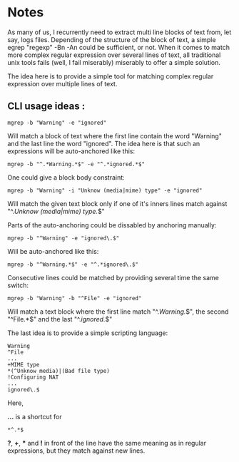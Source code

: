 # Notes

As many of us, I recurrently need to extract multi line blocks of text from, let say, logs files. Depending of the structure of the block of text, a simple egrep "regexp" -Bn -An could be sufficient, or not. When it comes to match more complex regular expression over several lines of text, all traditional unix tools fails (well, I fail miserably) miserably to offer a simple solution.

The idea here is to provide a simple tool for matching complex regular expression over multiple lines of text.

## CLI usage ideas :

    mgrep -b "Warning" -e "ignored"

Will match a block of text where the first line contain the word "Warning" and the last line the word "ignored".
The idea here is that such an expressions will be auto-anchored like this:

    mgrep -b "^.*Warning.*$" -e "^.*ignored.*$"

One could give a block body constraint:

    mgrep -b "Warning" -i "Unknow (media|mime) type" -e "ignored"

Will match the given text block only if one of it's inners lines match against "^.*Unknow (media|mime) type.*$"

Parts of the auto-anchoring could be dissabled by anchoring manually:

    mgrep -b "^Warning" -e "ignored\.$"

Will be auto-anchored like this:

    mgrep -b "^Warning.*$" -e "^.*ignored\.$"

Consecutive lines could be matched by providing several time the same switch:

    mgrep -b "Warning" -b "^File" -e "ignored"

Will match a text block where the first line match "^.*Warning.*$", the second "^File.*$" and the last "^.*ignored.*$"

The last idea is to provide a simple scripting language:

    Warning
    ^File
    ...
    +MIME type
    *(^Unknow media)|(Bad file type)
    !Configuring NAT
    ...
    ignored\.$

Here, 

__...__ is a shortcut for

    *^.*$

__?__, __+__, __*__ and __!__ in front of the line have the same meaning as in regular expressions, but they match against new lines.
